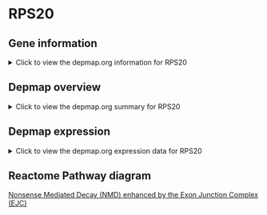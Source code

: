 <h1>RPS20</h1>

<h2>Gene information</h2>
<details>
  <summary>Click to view the depmap.org information for RPS20</summary>
  <iframe src="https://depmap.org/portal/gene/RPS20?tab=about" style="border:none;width:100%;height:800px"></iframe>
</details>

<h2>Depmap overview</h2>
<details>
  <summary>Click to view the depmap.org summary for RPS20</summary>
  <iframe src="https://depmap.org/portal/gene/RPS20?tab=overview" style="border:none;width:100%;height:800px"></iframe>
</details>

<h2>Depmap expression</h2>
<details>
  <summary>Click to view the depmap.org expression data for RPS20</summary>
  <iframe src="https://depmap.org/portal/gene/RPS20?tab=characterization" style="border:none;width:100%;height:800px"></iframe>
</details>



<h2>Reactome Pathway diagram</h2>
<a href="https://reactome.org/PathwayBrowser/#/R-HSA-975957" target="_BLANK">Nonsense Mediated Decay (NMD) enhanced by the Exon Junction Complex (EJC)</a>



